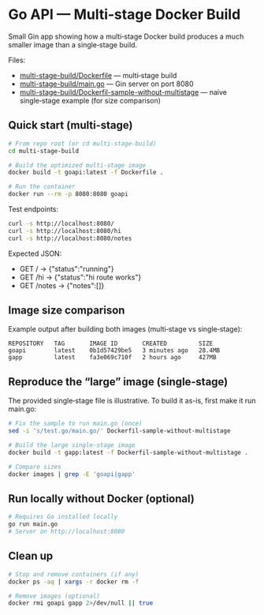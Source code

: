 # Go API — Multi‑stage Docker Build

Small Gin app showing how a multi‑stage Docker build produces a much smaller image than a single‑stage build.

Files:
- [multi-stage-build/Dockerfile](Dockerfile) — multi‑stage build
- [multi-stage-build/main.go](main.go) — Gin server on port 8080
- [multi-stage-build/Dockerfil-sample-without-multistage](Dockerfil-sample-without-multistage) — naive single‑stage example (for size comparison)

## Quick start (multi‑stage)

```bash
# From repo root (or cd multi-stage-build)
cd multi-stage-build

# Build the optimized multi-stage image
docker build -t goapi:latest -f Dockerfile .

# Run the container
docker run --rm -p 8080:8080 goapi
```

Test endpoints:

```bash
curl -s http://localhost:8080/
curl -s http://localhost:8080/hi
curl -s http://localhost:8080/notes
```

Expected JSON:
- GET / → {"status":"running"}
- GET /hi → {"status":"hi route works"}
- GET /notes → {"notes":[]}

## Image size comparison

Example output after building both images (multi‑stage vs single‑stage):

```text
REPOSITORY   TAG       IMAGE ID       CREATED         SIZE
goapi        latest    0b1d57429be5   3 minutes ago   28.4MB
gapp         latest    fa3e069c710f   2 hours ago     427MB
```

## Reproduce the “large” image (single‑stage)

The provided single‑stage file is illustrative. To build it as-is, first make it run main.go:

```bash
# Fix the sample to run main.go (once)
sed -i 's/test.go/main.go/' Dockerfil-sample-without-multistage

# Build the large single-stage image
docker build -t gapp:latest -f Dockerfil-sample-without-multistage .

# Compare sizes
docker images | grep -E 'goapi|gapp'
```

## Run locally without Docker (optional)

```bash
# Requires Go installed locally
go run main.go
# Server on http://localhost:8080
```

## Clean up

```bash
# Stop and remove containers (if any)
docker ps -aq | xargs -r docker rm -f

# Remove images (optional)
docker rmi goapi gapp 2>/dev/null || true
```
